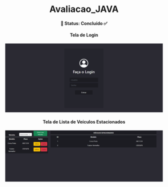 <h1 align="center">Avaliacao_JAVA</h1>


<h4 align="center"> 
  🔹 Status: Concluído ✅
</h4>


<div align="center">
      <h4>Tela de Login</h4>
     <img src="./img/tela_login.png"  width="700"/>
     <h4>Tela de Lista de Veículos Estacionados</h4>
     <img src="./img/tela_lista_estacionados.png" width="700" />
</div>